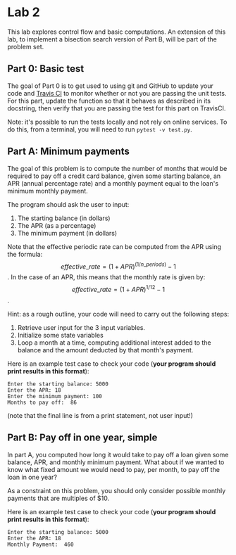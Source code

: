 # Lab 2

This lab explores control flow and basic computations. An extension of this lab, to implement a bisection search version of Part B, will be part of the problem set. 

## Part 0: Basic test
The goal of Part 0 is to get used to using git and GitHub to update your code and [Travis CI](https://travis-ci.com/) to monitor whether or not you are passing the unit tests. For this part, update the function so that it behaves as described in its docstring, then verify that you are passing the test for this part on TravisCI. 

Note: it's possible to run the tests locally and not rely on online services. To do this, from a terminal, you will need to run `pytest -v test.py`. 

## Part A: Minimum payments
The goal of this problem is to compute the number of months that would be required to pay off a credit card balance, given some starting balance, an APR (annual percentage rate) and a monthly payment equal to the loan's minimum monthly payment. 

The program should ask the user to input:

1. The starting balance (in dollars)
1. The APR (as a percentage)
1. The minimum payment (in dollars) 

Note that the effective periodic rate can be computed from the APR using the formula: $$ effective\_rate = (1 + APR)^{(1 / n\_periods)} -1 $$. In the case of an APR, this means that the monthly rate is given by: $$ effective\_rate = (1 + APR)^{1 / 12} -1 $$.

Hint: as a rough outline, your code will need to carry out the following steps:

1. Retrieve user input for the 3 input variables.
1. Initialize some state variables
1. Loop a month at a time, computing additional interest added to the balance and the amount deducted by that month's payment. 

Here is an example test case to check your code (__your program should print results in this format__):

```
Enter the starting balance: 5000
Enter the APR: 18
Enter the minimum payment: 100
Months to pay off:  86
```

(note that the final line is from a print statement, not user input!)

## Part B: Pay off in one year, simple
In part A, you computed how long it would take to pay off a loan given some balance, APR, and monthly minimum payment. What about if we wanted to know what fixed amount we would need to pay, per month, to pay off the loan in one year? 

As a constraint on this problem, you should only consider possible monthly payments that are multiples of $10. 

Here is an example test case to check your code (__your program should print results in this format__):

```
Enter the starting balance: 5000
Enter the APR: 18
Monthly Payment:  460
```
